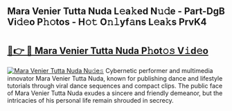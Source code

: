## Mara Venier Tutta Nuda L𝚎a𝚔ed N𝚞𝚍e - Part-DgB Vi𝚍𝚎o P𝚑𝚘tos - H𝚘𝚝 O𝚗𝚕yf𝚊ns L𝚎a𝚔s PrvK4

# <h2><a href="http://kf7xx6.oniu.top/?m=Mara+Venier+Tutta+Nuda">🔗👉 🔴 Mara Venier Tutta Nuda P𝚑ot𝚘𝚜 V𝚒d𝚎o</a></h2>

[![Mara Venier Tutta Nuda Nu𝚍e𝚜](https://i.imgur.com/0qMVB7G.gif)](http://kf7xx6.oniu.top/?m=Mara+Venier+Tutta+Nuda)
Cybernetic performer and multimedia innovator Mara Venier Tutta Nuda, known for publishing dance and lifestyle tutorials through viral dance sequences and compact clips. The public face of Mara Venier Tutta Nuda exudes a sincere and friendly demeanor, but the intricacies of his personal life remain shrouded in secrecy.  
